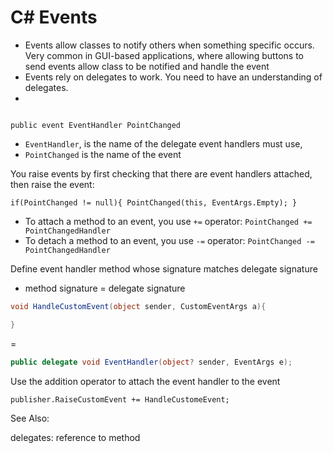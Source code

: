 # C# Events 

* Events allow classes to notify others when something specific occurs. Very common in GUI-based applications, where allowing buttons to send events allow class to be notified and handle the event
* Events rely on delegates to work. You need to have an understanding of delegates.
* 

```cs
```


`public event EventHandler PointChanged`

* `EventHandler`, is the name of the delegate event handlers must use,
* `PointChanged` is the name of the event

You raise events by first checking that there are event handlers attached, then raise the event:
```
if(PointChanged != null){ PointChanged(this, EventArgs.Empty); }
```
* To attach a method to an event, you use `+=` operator: `PointChanged += PointChangedHandler`
* To detach a method to an event, you use `-=` operator: `PointChanged -= PointChangedHandler`

Define event handler method whose signature matches delegate signature
- method signature = delegate signature 
```cs
void HandleCustomEvent(object sender, CustomEventArgs a){

}
```
=
```cs
public delegate void EventHandler(object? sender, EventArgs e);
```

Use the addition operator to attach the event handler to the event

```
publisher.RaiseCustomEvent += HandleCustomeEvent;
```

See Also:

delegates: reference to method